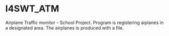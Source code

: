 # I4SWT_ATM
Airplane Traffic monitor - School Project. Program is registering aiplanes in a designated area. The airplanes is produced with a file. 
